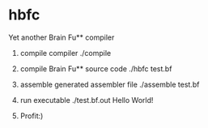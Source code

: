 hbfc
====

Yet another Brain Fu** compiler

1) compile compiler
./compile

2) compile Brain Fu** source code
./hbfc test.bf

3) assemble generated assembler file
./assemble test.bf

4) run executable
./test.bf.out
Hello World!

5) Profit:)
